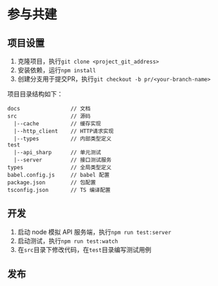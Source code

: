 # 参与共建

## 项目设置

1. 克隆项目，执行`git clone <project_git_address>`
2. 安装依赖，运行`npm install`
3. 创建分支用于提交PR，执行`git checkout -b pr/<your-branch-name>`

项目目录结构如下：
```
docs                // 文档
src                 // 源码
  |--cache          // 缓存实现
  |--http_client    // HTTP请求实现
  |--types          // 内部类型定义
test
  |--api_sharp      // 单元测试
  |--server         // 接口测试服务
types               // 全局类型定义
babel.config.js     // babel 配置
package.json        // 包配置
tsconfig.json       // TS 编译配置
```

## 开发

1. 启动 node 模拟 API 服务端，执行`npm run test:server`
2. 启动测试，执行`npm run test:watch`
3. 在`src`目录下修改代码，在`test`目录编写测试用例

## 发布


